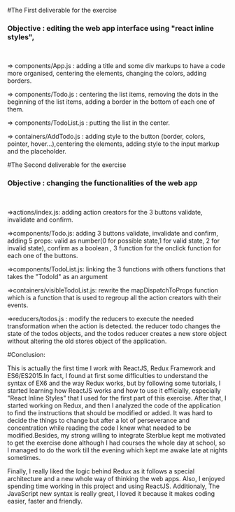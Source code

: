 #The First deliverable for the exercise</br>
<h3>Objective : editing the web app interface using "react inline styles",</h3></br>

  <p>=> components/App.js : adding a title and some div markups to have a code more organised, centering the elements, changing the colors, adding borders.</p>
  <p>=> components/Todo.js : centering the list items, removing the dots in the beginning of the list items, adding a border in the bottom of each one of them.</p>
  <p>=> components/TodoList.js : putting the list in the center.</p>
  <p>=> containers/AddTodo.js : adding style to the button (border, colors, pointer, hover...),centering the elements, adding style to the input markup and the placeholder.</p>


#The Second deliverable for the exercise</br>
<h3>Objective : changing the functionalities of the web app</h3></br>

  <p>=>actions/index.js: adding action creators for the 3 buttons validate, invalidate and confirm.</p>
  <p>=>components/Todo.js: adding 3 buttons validate, invalidate and confirm, adding 5 props: valid as number(0 for possible state,1 for valid state, 2 for invalid state), confirm as a boolean , 3 function for the onclick function for each one of the buttons.</p>
  <p>=>components/TodoList.js: linking the 3 functions with others functions that takes the "TodoId" as an argument</p>
  <p>=>containers/visibleTodoList.js: rewrite the mapDispatchToProps function which is a function that is used to regroup all the action creators with their events.</p>
  <p>=>reducers/todos.js : modify the reducers to execute the needed transformation when the action is detected. the reducer todo changes the state of the todos objects, and the todos reducer creates a new store object without altering the old stores object of the application.</p>

#Conclusion:
<p>This is actually the first time I work with ReactJS, Redux Framework and ES6/ES2015.In fact, I found at first some difficulties to understand the syntax of EX6 and the way Redux works, but by following some tutorials, I started learning how ReactJS works and how to use it efficially, especially "React Inline Styles" that I used for the first part of this exercise. After that, I started working on Redux, and then I analyzed the code of the application to find the instructions that should be modified or added. It was hard  to decide the things to change but after a lot of perseverance and concentration while reading the code I knew what needed to be modified.Besides, my strong willing to integrate Sterblue kept me motivated to get the exercise done although I had courses the whole day at school, so I managed to do the work till the evening which kept me awake late at nights sometimes.
</p>
<p>Finally, I really liked the logic behind Redux as it follows a special architecture and a new whole way of thinking the web apps. Also, I enjoyed spending time working in this project and using ReactJS. Additionaly, The JavaScript new syntax is really great, I loved it because it makes coding easier, faster and friendly.</p>
